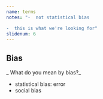 ```yaml
---
name: terms
notes: "-  not statistical bias

-  this is what we're looking for"
slidenum: 6
---
```

## Bias
_ What do you mean by bias?_
- statistical bias: error
- social bias